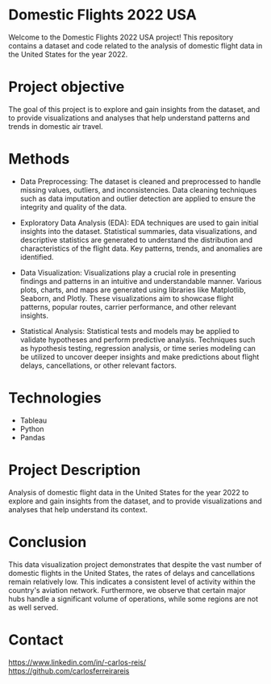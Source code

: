 
# Domestic Flights 2022 USA

  Welcome to the Domestic Flights 2022 USA project! This repository contains a dataset and code related to the analysis of domestic flight data in the United States for the year 2022. 
# Project objective

  The goal of this project is to explore and gain insights from the dataset, and to provide visualizations and analyses that help understand patterns and trends in domestic air travel.
# Methods
  - Data Preprocessing: The dataset is cleaned and preprocessed to handle missing values, outliers, and inconsistencies. Data cleaning techniques such as data imputation and outlier detection are applied to ensure the integrity and quality of the data.

  - Exploratory Data Analysis (EDA): EDA techniques are used to gain initial insights into the dataset. Statistical summaries, data visualizations, and descriptive statistics are generated to understand the distribution and characteristics of the flight data. Key patterns, trends, and anomalies are identified.

  - Data Visualization: Visualizations play a crucial role in presenting findings and patterns in an intuitive and understandable manner. Various plots, charts, and maps are generated using libraries like Matplotlib, Seaborn, and Plotly. These visualizations aim to showcase flight patterns, popular routes, carrier performance, and other relevant insights.

  - Statistical Analysis: Statistical tests and models may be applied to validate hypotheses and perform predictive analysis. Techniques such as hypothesis testing, regression analysis, or time series modeling can be utilized to uncover deeper insights and make predictions about flight delays, cancellations, or other relevant factors.
# Technologies 

  - Tableau
  - Python
  - Pandas
 # Project Description

  Analysis of domestic flight data in the United States for the year 2022 to explore and gain insights from the dataset, and to provide visualizations and analyses that help understand its context.
# Conclusion

  This data visualization project demonstrates that despite the vast number of domestic flights in the United States, the rates of delays and cancellations remain relatively low. This indicates a consistent level of activity within the country's aviation network. Furthermore, we observe that certain major hubs handle a significant volume of operations, while some regions are not as well served.
  
# Contact

https://www.linkedin.com/in/-carlos-reis/
https://github.com/carlosferreirareis  